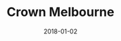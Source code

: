 ---
layout: site
title: "Crown Melbourne"
date: 2018-01-02
categories: [community]
version: 1.3.4
major: 1
minor: 3
patch: 4
slug: crown-melbourne
link: https://www.crownmelbourne.com.au/
submitter: lpolepeddi
permalink: /sites/:slug
---
